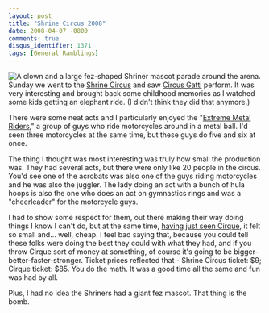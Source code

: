 ```yaml
---
layout: post
title: "Shrine Circus 2008"
date: 2008-04-07 -0800
comments: true
disqus_identifier: 1371
tags: [General Ramblings]
---
```

![A clown and a large fez-shaped Shriner mascot parade around the
arena.](https://hyqi8g.dm2302.livefilestore.com/y2pD2hh_IjDS4INS5wbarlYH860M1VS1Wsn70jkYIYwp-BKStIDZOdJujfNZmx-ZzTYow06B5sfWFlMNn3rZu6sbTzxOmK1njSmL4tadbih5AM/20080407shrinecircus.jpg?psid=1)Sunday
we went to the [Shrine Circus](http://www.alkadershriners.org/circus/)
and saw [Circus Gatti](http://www.circusgatti.net/) perform. It was very
interesting and brought back some childhood memories as I watched some
kids getting an elephant ride. (I didn't think they did that anymore.)

There were some neat acts and I particularly enjoyed the "[Extreme Metal
Riders](http://www.xmetalriders.com)," a group of guys who ride
motorcycles around in a metal ball. I'd seen three motorcycles at the
same time, but these guys do five and six at once.

The thing I thought was most interesting was truly how small the
production was. They had several acts, but there were only like 20
people in the circus. You'd see one of the acrobats was also one of the
guys riding motorcycles and he was also the juggler. The lady doing an
act with a bunch of hula hoops is also the one who does an act on
gymnastics rings and was a "cheerleader" for the motorcycle guys.

I had to show some respect for them, out there making their way doing
things I know I can't do, but at the same time, [having just seen
Cirque](/archive/2008/03/17/corteo.aspx), it felt so small and... well,
cheap. I feel bad saying that, because you could tell these folks were
doing the best they could with what they had, and if you throw Cirque
sort of money at something, of course it's going to be
bigger-better-faster-stronger. Ticket prices reflected that - Shrine
Circus ticket: $9; Cirque ticket: $85. You do the math. It was a good
time all the same and fun was had by all.

Plus, I had no idea the Shriners had a giant fez mascot. That thing is
the bomb.

